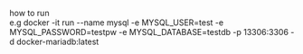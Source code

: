 how to run  
e.g docker -it run --name mysql -e MYSQL_USER=test -e MYSQL_PASSWORD=testpw -e MYSQL_DATABASE=testdb -p 13306:3306 -d docker-mariadb:latest
